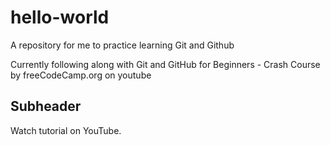 # hello-world
A repository for me to practice learning Git and Github

Currently following along with Git and GitHub for Beginners - Crash Course by freeCodeCamp.org on youtube


## Subheader

Watch tutorial on YouTube.
